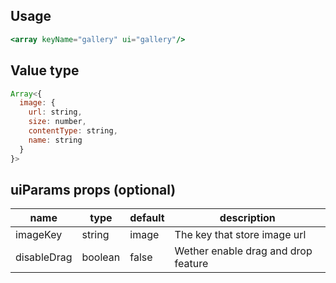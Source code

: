 
## Usage

```jsx
<array keyName="gallery" ui="gallery"/>
```

<!-- STORY -->

## Value type

```js
Array<{
  image: {
    url: string,
    size: number,
    contentType: string,
    name: string
  }
}>
```

## uiParams props (optional)

<table>
  <thead>
    <tr>
      <th>name</th>
      <th>type</th>
      <th>default</th>
      <th>description</th>
    </tr>
  </thead>
  <tbody>
    <tr>
      <td>imageKey</td>
      <td>string</td>
      <td>image</td>
      <td>The key that store image url</td>
    </tr>
    <tr>
      <td>disableDrag</td>
      <td>boolean</td>
      <td>false</td>
      <td>Wether enable drag and drop feature</td>
    </tr>
  </tbody>
</table>
